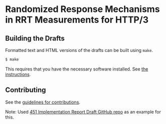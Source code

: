 # Randomized Response Mechanisms in RRT Measurements for HTTP/3


## Building the Drafts

Formatted text and HTML versions of the drafts can be built using `make`.

```sh
$ make
```

This requires that you have the necessary software installed.  See
[the instructions](https://github.com/martinthomson/i-d-template/blob/master/doc/SETUP.md).


## Contributing

See the
[guidelines for contributions](https://github.com/ShivanKaul/draft-andersdotter-rrm-for-rrt/blob/master/CONTRIBUTING.md).

Note: Used [451 Implementation Report Draft GitHub repo](https://github.com/451hackathon/451-imp-report/) as an example for this.
